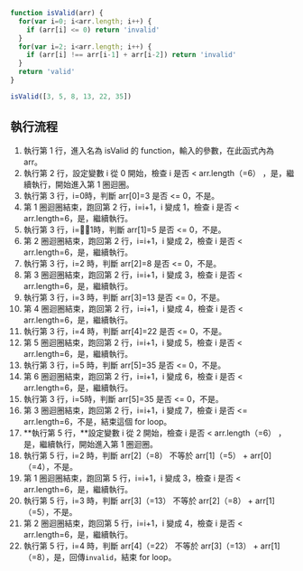 ``` js
function isValid(arr) {
  for(var i=0; i<arr.length; i++) {
    if (arr[i] <= 0) return 'invalid'
  }
  for(var i=2; i<arr.length; i++) {
    if (arr[i] !== arr[i-1] + arr[i-2]) return 'invalid'
  }
  return 'valid'
}

isValid([3, 5, 8, 13, 22, 35])
```

## 執行流程
1. 執行第 1 行，進入名為 isValid 的 function，輸入的參數，在此函式內為 arr。
2. 執行第 2 行，設定變數 i 從 0 開始，檢查 i 是否 < arr.length（=6） ，是，繼續執行，開始進入第 1 圈迴圈。
3. 執行第 3 行，i=0時，判斷 arr[0]=3 是否 <= 0，不是。
4. 第 1 圈迴圈結束，跑回第 2 行，i=i+1，i 變成 1，檢查 i 是否 < arr.length=6，是，繼續執行。
5. 執行第 3 行，i=1時，判斷 arr[1]=5 是否 <= 0，不是。
6. 第 2 圈迴圈結束，跑回第 2 行，i=i+1，i 變成 2，檢查 i 是否 < arr.length=6，是，繼續執行。
7. 執行第 3 行，i=2 時，判斷 arr[2]=8 是否 <= 0，不是。
8. 第 3 圈迴圈結束，跑回第 2 行，i=i+1，i 變成 3，檢查 i 是否 < arr.length=6，是，繼續執行。
9. 執行第 3 行，i=3 時，判斷 arr[3]=13 是否 <= 0，不是。
10. 第 4 圈迴圈結束，跑回第 2 行，i=i+1，i 變成 4，檢查 i 是否 < arr.length=6，是，繼續執行。
11. 執行第 3 行，i=4 時，判斷 arr[4]=22 是否 <= 0，不是。
12. 第 5 圈迴圈結束，跑回第 2 行，i=i+1，i 變成 5，檢查 i 是否 < arr.length=6，是，繼續執行。
13. 執行第 3 行，i=5 時，判斷 arr[5]=35 是否 <= 0，不是。
14. 第 6 圈迴圈結束，跑回第 2 行，i=i+1，i 變成 6，檢查 i 是否 < arr.length=6，是，繼續執行。
15. 執行第 3 行，i=5時，判斷 arr[5]=35 是否 <= 0，不是。
16. 第 3 圈迴圈結束，跑回第 2 行，i=i+1，i 變成 7，檢查 i 是否 <= arr.length=6，不是，結束這個 for loop。
17. **執行第 5 行，**設定變數 i 從 2 開始，檢查 i 是否 < arr.length（=6） ，是，繼續執行，開始進入第 1 圈迴圈。
18. 執行第 5 行，i=2 時，判斷 arr[2]（=8） 不等於 arr[1]（=5） + arr[0]（=4），不是。
19. 第 1 圈迴圈結束，跑回第 5 行，i=i+1，i 變成 3，檢查 i 是否 < arr.length=6，是，繼續執行。
20. 執行第 5 行，i=3 時，判斷 arr[3]（=13） 不等於 arr[2]（=8） + arr[1]（=5），不是。
21. 第 2 圈迴圈結束，跑回第 5 行，i=i+1，i 變成 4，檢查 i 是否 < arr.length=6，是，繼續執行。
22. 執行第 5 行，i=4 時，判斷 arr[4]（=22） 不等於 arr[3]（=13） + arr[1]（=8），是，回傳`invalid`，結束 for loop。